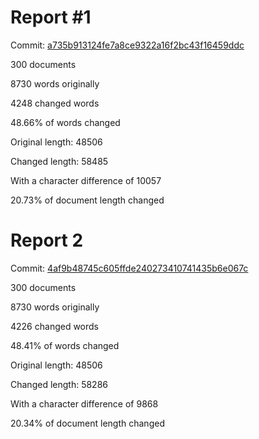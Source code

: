 # Report #1 

Commit: [a735b913124fe7a8ce9322a16f2bc43f16459ddc](https://github.com/virustotalop/AnonymizingText/commit/a735b913124fe7a8ce9322a16f2bc43f16459ddc)

300 documents

8730 words originally

4248 changed words

48.66% of words changed

Original length: 48506

Changed length: 58485

With a character difference of 10057

20.73% of document length changed

# Report 2

Commit: [4af9b48745c605ffde240273410741435b6e067c](https://github.com/virustotalop/AnonymizingText/commit/4af9b48745c605ffde240273410741435b6e067c)

300 documents

8730 words originally

4226 changed words

48.41% of words changed

Original length: 48506

Changed length: 58286

With a character difference of 9868

20.34% of document length changed